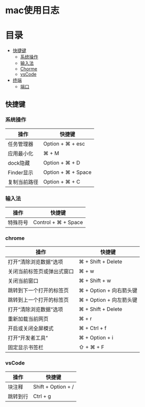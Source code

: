 # mac使用日志



# 目录

- [快捷键](#快捷键)
  - [系统操作](#系统操作)
  - [输入法](#输入法)
  - [Chorme](#chrome)
  - [vsCode](#vsCode)
- [终端](#终端)
  - [端口](#端口)




## 快捷键

### 系统操作

| 操作       | 快捷键                |
| -------- | ------------------ |
| 任务管理器    | Option + ⌘  + esc  |
| 应用最小化    | ⌘ + M              |
| dock隐藏   | Option + ⌘ + D     |
| Finder显示 | Option + ⌘ + Space |
| 复制当前路径   | Option + ⌘ + C     |



### 输入法

| 操作   | 快捷键                 |
| ---- | ------------------- |
| 特殊符号 | Control + ⌘ + Space |





### chrome

| 操作            | 快捷键                |
| ------------- | ------------------ |
| 打开“清除浏览数据”选项  | ⌘ + Shift + Delete |
| 关闭当前标签页或弹出式窗口 | ⌘ + w              |
| 关闭当前窗口        | ⌘ + Shift + w      |
| 跳转到下一个打开的标签页  | ⌘ + Option + 向右箭头键 |
| 跳转到上一个打开的标签页  | ⌘ + Option + 向左箭头键 |
| 打开“清除浏览数据”选项  | ⌘ + Shift + Delete |
| 重新加载当前网页      | ⌘ + r              |
| 开启或关闭全屏模式     | ⌘ + Ctrl + f       |
| 打开“开发者工具”     | ⌘ + Option + i     |
| 固定显示书签栏       | ⇧ + ⌘ + F          |





### vsCode

| 操作   | 快捷键                |
| ---- | ------------------ |
| 块注释  | Shift + Option + / |
| 跳转到行 | Ctrl + g           |





